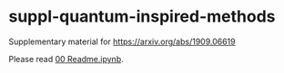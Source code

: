 # suppl-quantum-inspired-methods
Supplementary material for https://arxiv.org/abs/1909.06619

Please read [00 Readme.ipynb](00%20Readme.ipynb).

